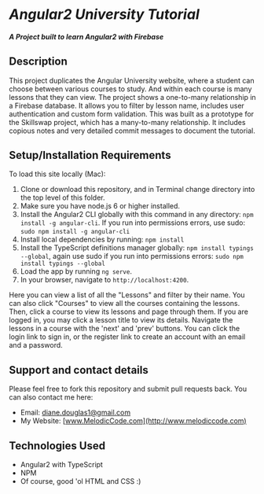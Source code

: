 # _Angular2 University Tutorial_

#### _A Project built to learn Angular2 with Firebase_

## Description

This project duplicates the Angular University website, where a student can choose between various courses to study. And within each course is many lessons that they can view. The project shows a one-to-many relationship in a Firebase database. It allows you to filter by lesson name, includes user authentication and custom form validation. This was built as a prototype for the Skillswap project, which has a many-to-many relationship. It includes copious notes and very detailed commit messages to document the tutorial.

## Setup/Installation Requirements

To load this site locally (Mac):

1. Clone or download this repository, and in Terminal change directory into the top level of this folder.
2. Make sure you have node.js 6 or higher installed. 
3. Install the Angular2 CLI globally with this command in any directory: `npm install -g angular-cli`. If you run into permissions errors, use sudo: `sudo npm install -g angular-cli`
4. Install local dependencies by running: `npm install`
5. Install the TypeScript definitions manager globally: `npm install typings --global`, again use sudo if you run into permissions errors: `sudo npm install typings --global`
6. Load the app by running `ng serve`.
7. In your browser, navigate to `http://localhost:4200`. 

Here you can view a list of all the "Lessons" and filter by their name. You can also click "Courses" to view all the courses containing the lessons. Then, click a course to view its lessons and page through them. If you are logged in, you may click a lesson title to view its details. Navigate the lessons in a course with the 'next' and 'prev' buttons. You can click the login link to sign in, or the register link to create an account with an email and a password. 

## Support and contact details

Please feel free to fork this repository and submit pull requests back. You can also contact me here:

* Email: diane.douglas1@gmail.com
* My Website: [www.MelodicCode.com](http://www.melodiccode.com)

## Technologies Used

* Angular2 with TypeScript
* NPM
* Of course, good 'ol HTML and CSS :)